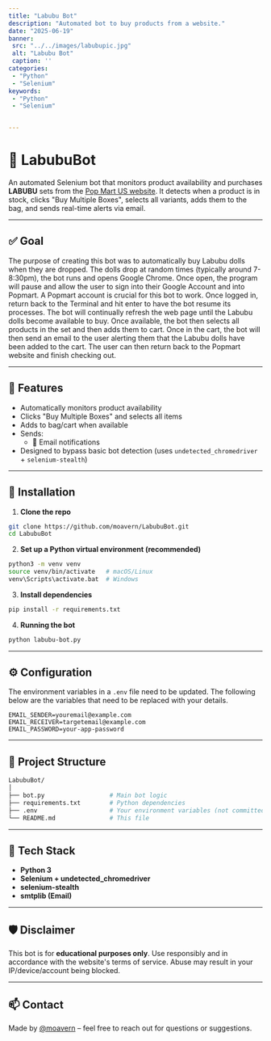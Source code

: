 ```yaml
---
title: "Labubu Bot"
description: "Automated bot to buy products from a website."
date: "2025-06-19"
banner:
 src: "../../images/labubupic.jpg"
 alt: "Labubu Bot"
 caption: ''
categories:
 - "Python"
 - "Selenium"
keywords:
 - "Python"
 - "Selenium"


---
```


# 🧸 LabubuBot

An automated Selenium bot that monitors product availability and purchases **LABUBU** sets from the [Pop Mart US website](https://www.popmart.com/us). It detects when a product is in stock, clicks "Buy Multiple Boxes", selects all variants, adds them to the bag, and sends real-time alerts via email.

---

## ✅ Goal
The purpose of creating this bot was to automatically buy Labubu dolls when they are dropped. The dolls drop at random times (typically around 7-8:30pm), the bot runs and opens Google Chrome. Once open, the program will pause and allow the user to sign into their Google Account and into Popmart. A Popmart account is crucial for this bot to work. Once logged in, return back to the Terminal and hit enter to have the bot resume its processes. The bot will continually refresh the web page until the Labubu dolls become available to buy. Once available, the bot then selects all products in the set and then adds them to cart. Once in the cart, the bot will then send an email to the user alerting them that the Labubu dolls have been added to the cart. The user can then return back to the Popmart website and finish checking out.

---
## 🚀 Features

- Automatically monitors product availability
- Clicks "Buy Multiple Boxes" and selects all items
- Adds to bag/cart when available
- Sends:
  - 📧 Email notifications
- Designed to bypass basic bot detection (uses `undetected_chromedriver` + `selenium-stealth`)

---

## 🔧 Installation

1. **Clone the repo**

```bash
git clone https://github.com/moavern/LabubuBot.git
cd LabubuBot
```

2. **Set up a Python virtual environment (recommended)**

```bash
python3 -m venv venv
source venv/bin/activate   # macOS/Linux
venv\Scripts\activate.bat  # Windows
```

3. **Install dependencies**

```bash
pip install -r requirements.txt
```

4. **Running the bot**

```bash
python labubu-bot.py
```

---

## ⚙️ Configuration

The environment variables in a `.env` file need to be updated. The following below are the variables that need to be replaced with your details. 

```env
EMAIL_SENDER=youremail@example.com
EMAIL_RECEIVER=targetemail@example.com
EMAIL_PASSWORD=your-app-password

```

---

## 📂 Project Structure

```bash
LabubuBot/
│
├── bot.py                  # Main bot logic
├── requirements.txt        # Python dependencies
├── .env                    # Your environment variables (not committed)
└── README.md               # This file
```

---

## 🧠 Tech Stack

- **Python 3**
- **Selenium + undetected_chromedriver**
- **selenium-stealth**
- **smtplib (Email)**

---

## 🛡️ Disclaimer

This bot is for **educational purposes only**. Use responsibly and in accordance with the website's terms of service. Abuse may result in your IP/device/account being blocked.

---

## 📫 Contact

Made by [@moavern](https://github.com/moavern) – feel free to reach out for questions or suggestions.
